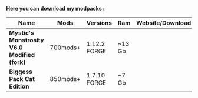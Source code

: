 **Here you can download my modpacks :**

| Name | Mods | Versions | Ram | Website/Download |
| ---- | ------------- | ----------- | ---------- | ---------- |
|**Mystic's Monstrosity V6.0 Modified (fork)** | 700mods+ | 1.12.2 FORGE| ~13 Gb | [<img src=https://media.forgecdn.net/avatars/130/458/636460205549127215.png height=16>](https://www.curseforge.com/minecraft/modpacks/mystics-monstrosity-v6-0-modified-fork)
|**Biggess Pack Cat Edition** | 850mods+ | 1.7.10 FORGE | ~7 Gb | [<img src=https://media.forgecdn.net/avatars/130/458/636460205549127215.png height=16>](https://www.curseforge.com/minecraft/modpacks/biggess-pack-cat-edition/files/4458946)
